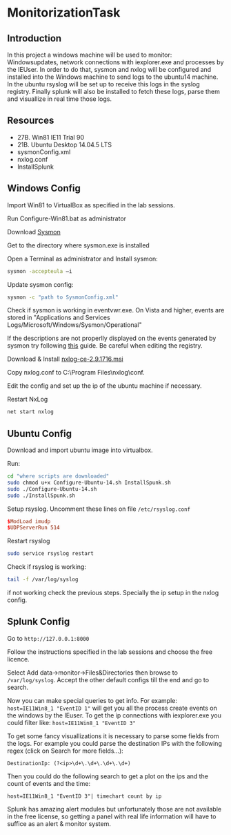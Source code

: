 # MonitorizationTask

## Introduction

In this project a windows machine will be used to monitor: Windowsupdates, network connections with iexplorer.exe and processes by the IEUser. In order to do that, sysmon and nxlog will be configured and installed into the Windows machine to send logs to the ubuntu14 machine. In the ubuntu rsyslog will be set up to receive this logs in the syslog registry. Finally splunk will also be installed to fetch these logs, parse them and visuallize in real time those logs.

## Resources

* 27B. Win81 IE11 Trial 90
* 21B. Ubuntu Desktop 14.04.5 LTS
* sysmonConfig.xml
* nxlog.conf
* InstallSplunk

## Windows Config

Import Win81 to VirtualBox as specified in the lab sessions.

Run Configure-Win81.bat as administrator

Download [Sysmon](https://docs.microsoft.com/en-us/sysinternals/downloads/sysmon)

Get to the directory where sysmon.exe is installed

Open a Terminal as administrator and Install sysmon:

```bash
sysmon -accepteula –i
```

Update sysmon config:

```bash
sysmon -c "path to SysmonConfig.xml"
```

Check if sysmon is working in eventvwr.exe. On Vista and higher, events are stored in "Applications and Services Logs/Microsoft/Windows/Sysmon/Operational"

If the descriptions are not properlly displayed on the events generated by sysmon try following [this](https://support.microsoft.com/en-us/help/2739740/event-log-descriptions-are-not-displayed-correctly-in-the-security-eve)
guide. Be careful when editing the registry.

Download & Install
[nxlog-ce-2.9.1716.msi](https://nxlog.co/products/nxlog-community-edition/download)

Copy nxlog.conf to C:\Program Files\nxlog\conf.

Edit the config and set up the ip of the ubuntu machine if necessary.

Restart NxLog

```bash
net start nxlog
```

## Ubuntu Config

Download and import ubuntu image into virtualbox.

Run:

```bash
cd "where scripts are downloaded"
sudo chmod u+x Configure-Ubuntu-14.sh InstallSpunk.sh
sudo ./Configure-Ubuntu-14.sh
sudo ./InstallSpunk.sh
```

Setup rsyslog. Uncomment these lines on file `/etc/rsyslog.conf`

```conf
$ModLoad imudp
$UDPServerRun 514
```

Restart rsyslog

```bash
sudo service rsyslog restart
```

Check if rsyslog is working:

```bash
tail -f /var/log/syslog
```

if not working check the previous steps. Specially the ip setup in the nxlog config.

## Splunk Config

Go to `http://127.0.0.1:8000`

Follow the instructions specified in the lab sessions and choose the free licence.

Select Add data->monitor->Files&Directories then browse to `/var/log/syslog`. Accept the other default configs till the end and go to search.

Now you can make special queries to get info. For example: `host=IE11Win8_1 "EventID 1"` will get you all the process create events on the windows by the IEuser. To get the ip connections with iexplorer.exe you could filter like:  `host=IE11Win8_1 "EventID 3"`

To get some fancy visuallizations it is necessary to parse some fields from the logs. For example you could parse the destination IPs with the following regex (click on Search for more fields...): 

```splunk
DestinationIp: (?<ip>\d+\.\d+\.\d+\.\d+)
```

Then you could do the following search to get a plot on the ips and the count of events and the time:

```splunk
host=IE11Win8_1 "EventID 3"| timechart count by ip
```

Splunk has amazing alert modules but unfortunately those are not available in the free license, so getting a panel with real life information will have to suffice as an alert & monitor system.
